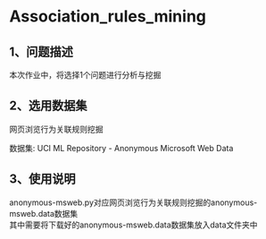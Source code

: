# Association_rules_mining

## 1、问题描述
本次作业中，将选择1个问题进行分析与挖掘

## 2、选用数据集
网页浏览行为关联规则挖掘

数据集: UCI ML Repository - Anonymous Microsoft Web Data


## 3、使用说明
anonymous-msweb.py对应网页浏览行为关联规则挖掘的anonymous-msweb.data数据集  
其中需要将下载好的anonymous-msweb.data数据集放入data文件夹中
